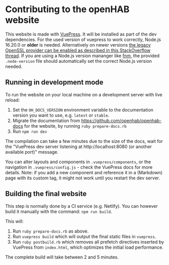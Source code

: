 # Contributing to the openHAB website

This website is made with [VuePress](https://vuepress.vuejs.org/). It will be installed
as part of the dev dependencies.
For the used version of vuepress to work correctly, Node.js 16.20.0 or **older** is needed. Alternatively on newer versions [the legacy OpenSSL provider can be enabled as described in this StackOverflow thread](https://stackoverflow.com/questions/69692842/error-message-error0308010cdigital-envelope-routinesunsupported).
If you are using a Node.js version mananger like [fnm](https://github.com/Schniz/fnm), the provided `.node-version` file should automatically set the correct Node.js version needed.


## Running in development mode

To run the website on your local machine on a development server with live reload:

1. Set the `OH_DOCS_VERSION` environment variable to the documentation version you want to use, e.g. `latest` or `stable`.
2. Migrate the documentation from https://github.com/openhab/openhab-docs for the website, by running `ruby prepare-docs.rb`
3. Run `npm run dev`

The compilation can take a few minutes due to the size of the docs, wait for the "VuePress dev server listening at http://localhost:8080 (or another available port)" message.

You can alter layouts and components in `.vuepress/components`, or the navigation in `.vuepress/config.js` - check the VuePress docs for more details. Note: if you add a new component and reference it in a (Markdown) page with its custom tag, it might not work until you restart the dev server.

## Building the final website

This step is normally done by a CI service (e.g. Netlify).
You can however build it manually with the command: `npm run build`.

This will:

1. Run `ruby prepare-docs.rb` as above.
2. Run `vuepress build` which will output the final static files in `vuepress`.
3. Run `ruby postbuild.rb` which removes all prefetch directives inserted by VuePress from `index.html`, which optimizes the initial load performance.

The complete build will take between 2 and 5 minutes.
